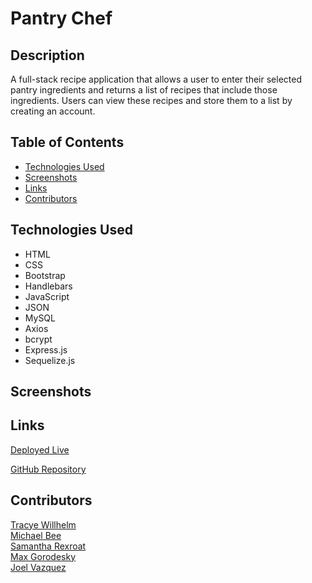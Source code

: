 # Pantry Chef

## Description
A full-stack recipe application that allows a user to enter their selected pantry ingredients and returns a list
of recipes that include those ingredients. Users can view these recipes and store them to a list by creating an account.

## Table of Contents
* [Technologies Used](#technologies)
* [Screenshots](#screenshots)
* [Links](#links)
* [Contributors](#contributors)

## Technologies Used
* HTML
* CSS
* Bootstrap
* Handlebars
* JavaScript
* JSON
* MySQL
* Axios
* bcrypt
* Express.js
* Sequelize.js

## Screenshots

## Links
[Deployed Live](https://awesome-pantry-chef.herokuapp.com)  

[GitHub Repository](https://github.com/tracyewilhelm/Pantry_Chef.git)

## Contributors
[Tracye Willhelm](https://github.com/tracyewilhelm)<br>
[Michael Bee](https://github.com/Michael-Bee)<br>
[Samantha Rexroat](https://github.com/samanthajrexroat)<br>
[Max Gorodesky](https://github.com/jmg5369)<br>
[Joel Vazquez](https://github.com/Lumin-El)